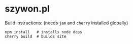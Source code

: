 # szywon.pl

Build instructions: (needs `jam` and `cherry` installed globally)

    npm install   # installs node deps
    cherry build  # builds site
